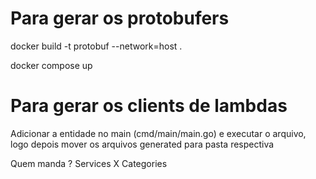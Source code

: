 # Para gerar os protobufers
docker build -t protobuf --network=host .

docker compose up


# Para gerar os clients de lambdas
Adicionar a entidade no main (cmd/main/main.go)
e executar o arquivo, logo depois mover os arquivos
generated para pasta respectiva





Quem manda ?
  Services X Categories